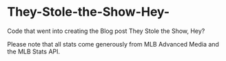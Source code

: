 # They-Stole-the-Show-Hey-
Code that went into creating the Blog post They Stole the Show, Hey?

Please note that all stats come generously from MLB Advanced Media and the MLB Stats API.
